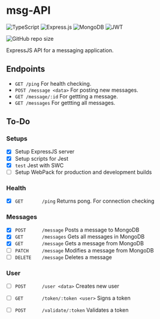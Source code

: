 # msg-API
![TypeScript](https://img.shields.io/badge/typescript-%23007ACC.svg?style=for-the-badge&logo=typescript&logoColor=white) ![Express.js](https://img.shields.io/badge/express.js-%23404d59.svg?style=for-the-badge&logo=express&logoColor=%2361DAFB) ![MongoDB](https://img.shields.io/badge/MongoDB-%234ea94b.svg?style=for-the-badge&logo=mongodb&logoColor=white) ![JWT](https://img.shields.io/badge/JWT-black?style=for-the-badge&logo=JSON%20web%20tokens)

![GitHub repo size](https://img.shields.io/github/repo-size/Mongark/msg-api)

ExpressJS API for a messaging application.

## Endpoints
* `GET /ping` For health checking.
* `POST /message <data>` For posting new messages.
* `GET /message/:id` For gettting a message.
* `GET /messages` For gettting all messages.

## To-Do
### Setups
-[x] Setup ExpressJS server
-[x] Setup scripts for Jest
 -[x] `test` Jest with SWC
-[ ] Setup WebPack for production and development builds

### Health
-[x] `GET       /ping`      Returns pong. For connection checking

### Messages
-[x] `POST      /message`   Posts a message to MongoDB
-[x] `GET       /messages`  Gets all messages in MongoDB
-[x] `GET       /message`   Gets a message from MongoDB
-[ ] `PATCH     /message`   Modifies a message from MongoDB
-[ ] `DELETE    /message`   Deletes a message

### User
-[ ] `POST      /user <data>`           Creates new user
-[ ] `GET       /token/:token <user>`   Signs a token
-[ ] `POST      /validate/:token`       Validates a token

